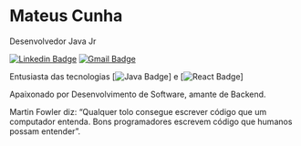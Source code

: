# Mateus Cunha 

Desenvolvedor Java Jr

[![Linkedin Badge](https://img.shields.io/badge/LinkedIn-0077B5?style=for-the-badge&logo=linkedin&logoColor=white//www.linkedin.com/in/cunhadev/)](https://www.linkedin.com/in/cunhadev/) 
[![Gmail Badge](https://img.shields.io/badge/Gmail-D14836?style=for-the-badge&logo=gmail&logoColor=white&link=mailto:dev.mateuscunha@gmail.com)](mailto:dev.mateuscunha@gmail.com)

Entusiasta das tecnologias [![Java Badge](https://img.shields.io/badge/Java-ED8B00?style=for-the-badge&logo=java&logoColor=white)] e [![React Badge](https://img.shields.io/badge/React-20232A?style=for-the-badge&logo=react&logoColor=61DAFB)]

Apaixonado por Desenvolvimento de Software, amante de Backend.

Martin Fowler diz:
“Qualquer tolo consegue escrever código que um computador entenda. Bons programadores escrevem código que humanos possam entender”.

